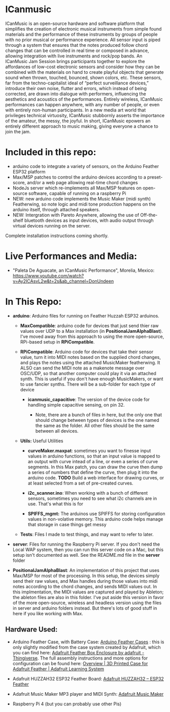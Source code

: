 # ICanmusic

ICanMusic is an open-source hardware and software platform that simplifies the creation of electronic musical instruments from simple found materials and the performance of these instruments by groups of people with no prior musical or performance experience. All sensor input is piped through a system that ensures that the notes produced follow chord changes that can be controlled in real time or composed in advance, allowing integration with live instruments and rock/pop bands. An ICanMusic Jam Session brings participants together to explore the affordances of low-cost electronic sensors and consider how they can be combined with the materials on hand to create playful objects that generate sound when thrown, touched, bounced, shown colors, etc. These sensors, far from the techno-capitalist ideal of “perfect surveillance devices,” introduce their own noise, flutter and errors, which instead of being corrected, are drawn into dialogue with performers, influencing the aesthetics and acoustics of the performances. Entirely wireless, ICanMusic performances can happen anywhere, with any number of people, or even with entirely non-human participants. In a new media art world that privileges technical virtuosity, ICanMusic stubbornly asserts the importance of the amateur, the messy, the joyful. In short, ICanMusic epowers an entirely different approach to music making, giving everyone a chance to join the jam.

# Included in this repo:

- arduino code to integrate a variety of sensors, on the Arduino Feather ESP32 platform
- Max/MSP patches to control the arduino devices according to a preset-score, and/or a web page allowing real-time chord changes
- NodeJs server which re-implements all Max/MSP features on open-source software, capable of running on a raspberry Pi
- NEW: new arduino code implements the Music Maker (midi synth) Featherwing, so note logic and midi tone production happens on the arduino itself, through attached speakers.
- NEW: Intergration with Pareto Anywhere, allowing the use of Off-the-shelf bluetooth devices as input devices, with audio output through virtual devices running on the server. 

Complete installation instructions coming shortly.

# Live Performances and Media:

- "Paleta De Aguacate, an ICanMusic Performance", Morelia, Mexico:  https://www.youtube.com/watch?v=Ay2ICAsvL2w&t=2s&ab_channel=DonUndeen 

# In This Repo:

- **arduino**: Arduino files for running on Feather Huzzah ESP32 arduinos. 
  
  - **MaxCompatible**: arduino code for devices that just send thier raw values over UDP to a Max installation (in **PositionalJamAlphaBlast**). I've moved away from this approach to using the more open-source, RPi-based setup in **RPiCompatible**.
  
  - **RPiCompatible**: Arduino code for devices that take their sensor value, turn it into MIDI notes based on the supplied chord changes, and plays the notes using the attached MusicMaker featherwing. It ALSO can send the MIDI note as a makenote message over OSC/UDP, so that another computer could play it via an attached synth. This is useful if you don't have enough MusicMakers, or want to use fancier synths. There will be a sub-folder for each type of device
    
    - **icanmusic_capacitive**: The version of the device code for handling simple capacitive sensing, on pin 32.
      
      - Note, there are a bunch of files in here, but the only one that should change between types of devices is the one named the same as the folder. All other files should be the same between all devices.
  
  - **Utils:** Useful Utilities
    
    - **curveMaker.maxpat**: sometimes you want to finesse input values in arduino functions, so that an input value is mapped to an output with curve intead of a line, or even a series of curve segments. In this Max patch, you can draw the curve then dump a series of numbers that define the curve, then plug it into the arduino code. **TODO** Build a web interface for drawing curves, or at least selected from a set of pre-created curves.
    
    - **i2c_scanner.ino**:  When working with a bunch of different sensors, sometimes you need to see what i2c channels are in use. That's what this is for
    
    - **SPIFFS_mgmt:** The arduinos use SPIFFS for storing configuration values in non-volative memory. This arduino code helps manage that storage in case things get messy
  
  - **Tests**: Files I made to test things, and may want to refer to later.

- **server**: Files for running the Raspberry Pi server. If you don't need the Local WAP system, then you can run this server code on a Mac, but this setup isn't documented as well. See the README.md file in the **server** folder

- **PositionalJamAlphaBlast**: An implementation of this project that uses Max/MSP for most of the processing. In this setup, the devices simply send their raw values, and Max handles during those values into midi notes according to the chord changes, and sends MIDI values out. In this implmentation, the MIDI values are captured and played by Ableton; the ableton files are also in this folder. I've put aside this version in favor of the more open-source, wireless and headless version using the files in server and arduino folders instead. But there's lots of good stuff in here if you like working with Max.

## Hardware Used:

- Arduino Feather Case, with Battery Case: [Arduino Feather Cases](https://www.tinkercad.com/things/8DuQjJnMVJv-arduino-feather-cases) : this is only slightly modified from the case system created by Adafruit, which you can find here: [Adafruit Feather Box Enclosure by adafruit - Thingiverse](https://www.thingiverse.com/thing:2209964/files). The full assembly instructions and more options for configuration can be found here: [Overview | 3D Printed Case for Adafruit Feather | Adafruit Learning System](https://learn.adafruit.com/3d-printed-case-for-adafruit-feather/) 

- Adafruit HUZZAH32 ESP32 Feather Board: [Adafruit HUZZAH32 – ESP32 Feather ](https://www.adafruit.com/product/3405) 

- Adafruit Music Maker MP3 player and MIDI Synth: [Adafruit Music Maker](https://www.adafruit.com/product/3357) 

- Raspberry Pi 4 (but you can probably use other Pis)

# 
